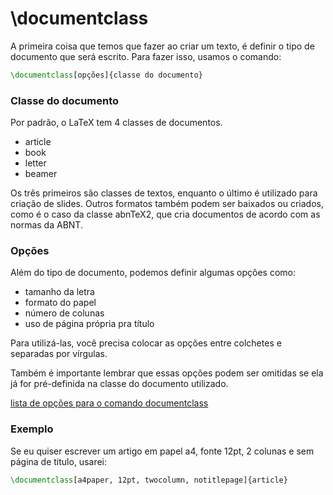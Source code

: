 # \documentclass

A primeira coisa que temos que fazer ao criar um texto, é definir o tipo de documento que será escrito. Para fazer isso, usamos o comando:

``` tex
\documentclass[opções]{classe do documento}
```

### Classe do documento

Por padrão, o LaTeX tem 4 classes de documentos.

- article
- book
- letter
- beamer

Os três primeiros são classes de textos, enquanto o último é utilizado para criação de slides.
Outros formatos também podem ser baixados ou criados, como é o caso da classe abnTeX2, que cria documentos de acordo com as normas da ABNT.

### Opções

Além do tipo de documento, podemos definir algumas opções como:

- tamanho da letra
- formato do papel
- número de colunas
- uso de página própria pra título

Para utilizá-las, você precisa colocar as opções entre colchetes e separadas por vírgulas.

Também é importante lembrar que essas opções podem ser omitidas se ela já for pré-definida na classe do documento utilizado.

[lista de opções para o comando documentclass](https://aprendolatex.wordpress.com/2007/03/13/as-classes-e-as-opcoes-de-documentclass/)

### Exemplo

Se eu quiser escrever um artigo em papel a4, fonte 12pt, 2 colunas e sem página de titulo, usarei:

``` tex
\documentclass[a4paper, 12pt, twocolumn, notitlepage]{article}
```